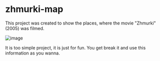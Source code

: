 # zhmurki-map
This project was created to show the places, where the movie "Zhmurki" (2005) was filmed.

![image](https://user-images.githubusercontent.com/58432297/171065019-2deaa3af-31f0-42fb-b265-fb574f763027.png)

It is too simple project, it is just for fun. You get break it and use this information as you wanna.
